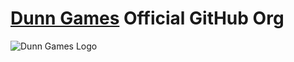 # [Dunn Games](https://www.roblox.com/groups/4035125/Dunn-Games#!/about) Official GitHub Org

![Dunn Games Logo](https://avatars.githubusercontent.com/u/76594422)
